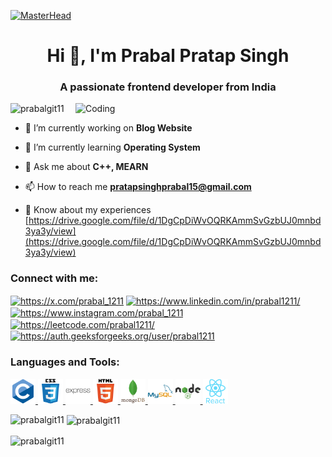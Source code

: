 [![MasterHead](https://user-images.githubusercontent.com/74038190/225813708-98b745f2-7d22-48cf-9150-083f1b00d6c9.gif)]((https://prabalpratapsingh.io))
<h1 align="center">Hi 👋, I'm Prabal Pratap Singh</h1>
<h3 align="center">A passionate frontend developer from India</h3>
<img align="right" alt="Coding" width="400" src="https://miro.medium.com/v2/resize:fit:1360/0*7Q3yvSIv_t0ioJ-Z.gif">

<p align="left"> <img src="https://komarev.com/ghpvc/?username=prabalgit11&label=Profile%20views&color=0e75b6&style=flat" alt="prabalgit11" /> </p>

- 🔭 I’m currently working on **Blog Website**

- 🌱 I’m currently learning **Operating System**

- 💬 Ask me about **C++, MEARN**

- 📫 How to reach me **pratapsinghprabal15@gmail.com**

- 📄 Know about my experiences [https://drive.google.com/file/d/1DgCpDiWvOQRKAmmSvGzbUJ0mnbd3ya3y/view](https://drive.google.com/file/d/1DgCpDiWvOQRKAmmSvGzbUJ0mnbd3ya3y/view)

<h3 align="left">Connect with me:</h3>
<p align="left">
<a href="https://twitter.com/https://x.com/prabal_1211" target="blank"><img align="center" src="https://raw.githubusercontent.com/rahuldkjain/github-profile-readme-generator/master/src/images/icons/Social/twitter.svg" alt="https://x.com/prabal_1211" height="30" width="40" /></a>
<a href="https://linkedin.com/in/https://www.linkedin.com/in/prabal1211/" target="blank"><img align="center" src="https://raw.githubusercontent.com/rahuldkjain/github-profile-readme-generator/master/src/images/icons/Social/linked-in-alt.svg" alt="https://www.linkedin.com/in/prabal1211/" height="30" width="40" /></a>
<a href="https://instagram.com/https://www.instagram.com/prabal_1211" target="blank"><img align="center" src="https://raw.githubusercontent.com/rahuldkjain/github-profile-readme-generator/master/src/images/icons/Social/instagram.svg" alt="https://www.instagram.com/prabal_1211" height="30" width="40" /></a>
<a href="https://www.leetcode.com/https://leetcode.com/prabal1211/" target="blank"><img align="center" src="https://raw.githubusercontent.com/rahuldkjain/github-profile-readme-generator/master/src/images/icons/Social/leet-code.svg" alt="https://leetcode.com/prabal1211/" height="30" width="40" /></a>
<a href="https://auth.geeksforgeeks.org/user/https://auth.geeksforgeeks.org/user/prabal1211" target="blank"><img align="center" src="https://raw.githubusercontent.com/rahuldkjain/github-profile-readme-generator/master/src/images/icons/Social/geeks-for-geeks.svg" alt="https://auth.geeksforgeeks.org/user/prabal1211" height="30" width="40" /></a>
</p>

<h3 align="left">Languages and Tools:</h3>
<p align="left"> <a href="https://www.cprogramming.com/" target="_blank" rel="noreferrer"> <img src="https://raw.githubusercontent.com/devicons/devicon/master/icons/c/c-original.svg" alt="c" width="40" height="40"/> </a> <a href="https://www.w3schools.com/css/" target="_blank" rel="noreferrer"> <img src="https://raw.githubusercontent.com/devicons/devicon/master/icons/css3/css3-original-wordmark.svg" alt="css3" width="40" height="40"/> </a> <a href="https://expressjs.com" target="_blank" rel="noreferrer"> <img src="https://raw.githubusercontent.com/devicons/devicon/master/icons/express/express-original-wordmark.svg" alt="express" width="40" height="40"/> </a> <a href="https://www.w3.org/html/" target="_blank" rel="noreferrer"> <img src="https://raw.githubusercontent.com/devicons/devicon/master/icons/html5/html5-original-wordmark.svg" alt="html5" width="40" height="40"/> </a> <a href="https://www.mongodb.com/" target="_blank" rel="noreferrer"> <img src="https://raw.githubusercontent.com/devicons/devicon/master/icons/mongodb/mongodb-original-wordmark.svg" alt="mongodb" width="40" height="40"/> </a> <a href="https://www.mysql.com/" target="_blank" rel="noreferrer"> <img src="https://raw.githubusercontent.com/devicons/devicon/master/icons/mysql/mysql-original-wordmark.svg" alt="mysql" width="40" height="40"/> </a> <a href="https://nodejs.org" target="_blank" rel="noreferrer"> <img src="https://raw.githubusercontent.com/devicons/devicon/master/icons/nodejs/nodejs-original-wordmark.svg" alt="nodejs" width="40" height="40"/> </a> <a href="https://reactjs.org/" target="_blank" rel="noreferrer"> <img src="https://raw.githubusercontent.com/devicons/devicon/master/icons/react/react-original-wordmark.svg" alt="react" width="40" height="40"/> </a> </p>

<p><img align="left" src="https://github-readme-stats.vercel.app/api/top-langs?username=prabalgit11&show_icons=true&locale=en&layout=compact" alt="prabalgit11" /></p>

<p>&nbsp;<img align="center" src="https://github-readme-stats.vercel.app/api?username=prabalgit11&show_icons=true&locale=en" alt="prabalgit11" /></p>

<p><img align="center" src="https://github-readme-streak-stats.herokuapp.com/?user=prabalgit11&" alt="prabalgit11" /></p>
